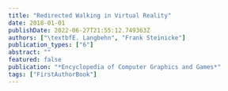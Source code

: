 ```yaml
---
title: "Redirected Walking in Virtual Reality"
date: 2018-01-01
publishDate: 2022-06-27T21:55:12.749363Z
authors: ["\textbfE. Langbehn", "Frank Steinicke"]
publication_types: ["6"]
abstract: ""
featured: false
publication: "*Encyclopedia of Computer Graphics and Games*"
tags: ["FirstAuthorBook"]
---
```


